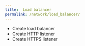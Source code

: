 ```yaml
---
title:  Load balancer
permalink: /network/load_balancer/
---
```

- Create load balancer
- Create HTTP listener
- Create HTTPS listener